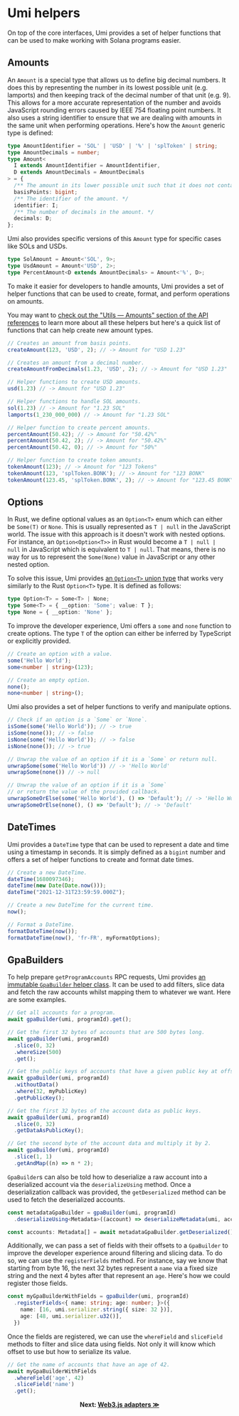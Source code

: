# Umi helpers

On top of the core interfaces, Umi provides a set of helper functions that can be used to make working with Solana programs easier.

## Amounts

An `Amount` is a special type that allows us to define big decimal numbers. It does this by representing the number in its lowest possible unit (e.g. lamports) and then keeping track of the decimal number of that unit (e.g. 9). This allows for a more accurate representation of the number and avoids JavaScript rounding errors caused by IEEE 754 floating point numbers. It also uses a string identifier to ensure that we are dealing with amounts in the same unit when performing operations. Here's how the `Amount` generic type is defined:

```ts
type AmountIdentifier = 'SOL' | 'USD' | '%' | 'splToken' | string;
type AmountDecimals = number;
type Amount<
  I extends AmountIdentifier = AmountIdentifier,
  D extends AmountDecimals = AmountDecimals
> = {
  /** The amount in its lower possible unit such that it does not contain decimals. */
  basisPoints: bigint;
  /** The identifier of the amount. */
  identifier: I;
  /** The number of decimals in the amount. */
  decimals: D;
};
```

Umi also provides specific versions of this `Amount` type for specific cases like SOLs and USDs.

```ts
type SolAmount = Amount<'SOL', 9>;
type UsdAmount = Amount<'USD', 2>;
type PercentAmount<D extends AmountDecimals> = Amount<'%', D>;
```

To make it easier for developers to handle amounts, Umi provides a set of helper functions that can be used to create, format, and perform operations on amounts.

You may want to [check out the "Utils — Amounts" section of the API references](https://umi-docs.vercel.app/modules/umi.html) to learn more about all these helpers but here's a quick list of functions that can help create new amount types.

```ts
// Creates an amount from basis points.
createAmount(123, 'USD', 2); // -> Amount for "USD 1.23"

// Creates an amount from a decimal number.
createAmountFromDecimals(1.23, 'USD', 2); // -> Amount for "USD 1.23"

// Helper functions to create USD amounts.
usd(1.23) // -> Amount for "USD 1.23"

// Helper functions to handle SOL amounts.
sol(1.23) // -> Amount for "1.23 SOL"
lamports(1_230_000_000) // -> Amount for "1.23 SOL"

// Helper function to create percent amounts.
percentAmount(50.42); // -> Amount for "50.42%"
percentAmount(50.42, 2); // -> Amount for "50.42%"
percentAmount(50.42, 0); // -> Amount for "50%"

// Helper function to create token amounts.
tokenAmount(123); // -> Amount for "123 Tokens"
tokenAmount(123, 'splToken.BONK'); // -> Amount for "123 BONK"
tokenAmount(123.45, 'splToken.BONK', 2); // -> Amount for "123.45 BONK"
```

## Options

In Rust, we define optional values as an `Option<T>` enum which can either be `Some(T)` or `None`. This is usually represented as `T | null` in the JavaScript world. The issue with this approach is it doesn't work with nested options. For instance, an `Option<Option<T>>` in Rust would become a `T | null | null` in JavaScript which is equivalent to `T | null`. That means, there is no way for us to represent the `Some(None)` value in JavaScript or any other nested option.

To solve this issue, Umi provides [an `Option<T>` union type](https://umi-docs.vercel.app/types/umi.Option.html) that works very similarly to the Rust `Option<T>` type. It is defined as follows:

```ts
type Option<T> = Some<T> | None;
type Some<T> = { __option: 'Some'; value: T };
type None = { __option: 'None' };
```

To improve the developer experience, Umi offers a `some` and `none` function to create options. The type `T` of the option can either be inferred by TypeScript or explicitly provided.

```ts
// Create an option with a value.
some('Hello World');
some<number | string>(123);

// Create an empty option.
none();
none<number | string>();
```

Umi also provides a set of helper functions to verify and manipulate options.

```ts
// Check if an option is a `Some` or `None`.
isSome(some('Hello World')); // -> true
isSome(none()); // -> false
isNone(some('Hello World')); // -> false
isNone(none()); // -> true

// Unwrap the value of an option if it is a `Some` or return null.
unwrapSome(some('Hello World')) // -> 'Hello World'
unwrapSome(none()) // -> null

// Unwrap the value of an option if it is a `Some`
// or return the value of the provided callback.
unwrapSomeOrElse(some('Hello World'), () => 'Default'); // -> 'Hello World'
unwrapSomeOrElse(none(), () => 'Default'); // -> 'Default'
```

## DateTimes

Umi provides a `DateTime` type that can be used to represent a date and time using a timestamp in seconds. It is simply defined as a `bigint` number and offers a set of helper functions to create and format date times.

```ts
// Create a new DateTime.
dateTime(1680097346);
dateTime(new Date(Date.now()));
dateTime("2021-12-31T23:59:59.000Z");

// Create a new DateTime for the current time.
now();

// Format a DateTime.
formatDateTime(now());
formatDateTime(now(), 'fr-FR', myFormatOptions);
```

## GpaBuilders

To help prepare `getProgramAccounts` RPC requests, Umi provides [an immutable `GpaBuilder` helper class](https://umi-docs.vercel.app/classes/umi.GpaBuilder.html). It can be used to add filters, slice data and fetch the raw accounts whilst mapping them to whatever we want. Here are some examples.

```ts
// Get all accounts for a program.
await gpaBuilder(umi, programId).get();

// Get the first 32 bytes of accounts that are 500 bytes long.
await gpaBuilder(umi, programId)
  .slice(0, 32)
  .whereSize(500)
  .get();

// Get the public keys of accounts that have a given public key at offset 32.
await gpaBuilder(umi, programId)
  .withoutData()
  .where(32, myPublicKey)
  .getPublicKey();

// Get the first 32 bytes of the account data as public keys.
await gpaBuilder(umi, programId)
  .slice(0, 32)
  .getDataAsPublicKey();

// Get the second byte of the account data and multiply it by 2.
await gpaBuilder(umi, programId)
  .slice(1, 1)
  .getAndMap((n) => n * 2);
```

`GpaBuilder`s can also be told how to deserialize a raw account into a deserialized account via the `deserializeUsing` method. Once a deserialization callback was provided, the `getDeserialized` method can be used to fetch the deserialized accounts.

```ts
const metadataGpaBuilder = gpaBuilder(umi, programId)
  .deserializeUsing<Metadata>((account) => deserializeMetadata(umi, account));

const accounts: Metadata[] = await metadataGpaBuilder.getDeserialized();
```

Additionally, we can pass a set of fields with their offsets to a `GpaBuilder` to improve the developer experience around filtering and slicing data. To do so, we can use the `registerFields` method. For instance, say we know that starting from byte 16, the next 32 bytes represent a `name` via a fixed size string and the next 4 bytes after that represent an `age`. Here's how we could register those fields.

```ts
const myGpaBuilderWithFields = gpaBuilder(umi, programId)
  .registerFields<{ name: string; age: number; }>({
    name: [16, umi.serializer.string({ size: 32 })],
    age: [48, umi.serializer.u32()],
  })
```

Once the fields are registered, we can use the `whereField` and `sliceField` methods to filter and slice data using fields. Not only it will know which offset to use but how to serialize its value.

```ts
// Get the name of accounts that have an age of 42.
await myGpaBuilderWithFields
  .whereField('age', 42)
  .sliceField('name')
  .get();
```

<p align="center">
<strong>Next: <a href="./web3js-adapters.md">Web3.js adapters ≫</a></strong>
</p>
